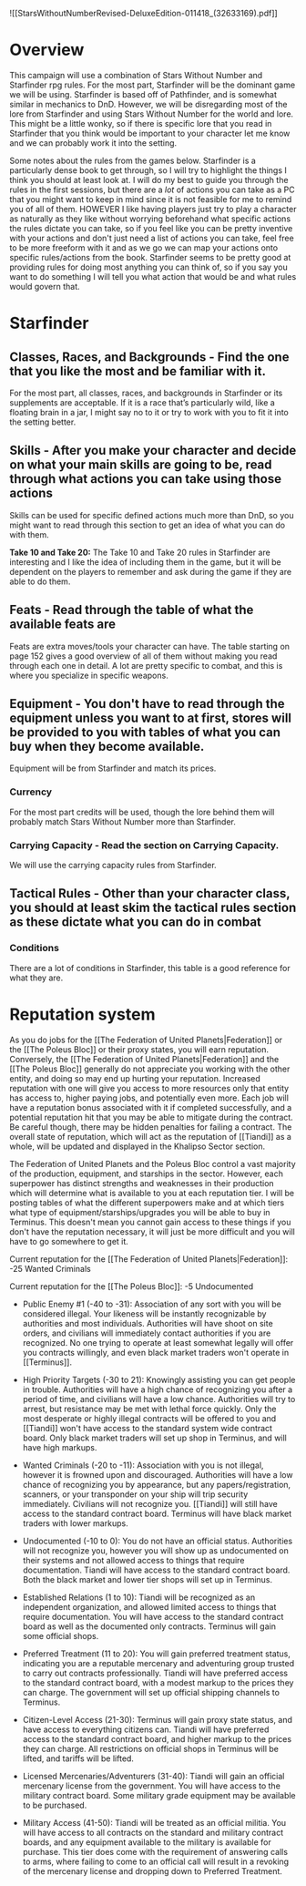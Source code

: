 ![[StarsWithoutNumberRevised-DeluxeEdition-011418_(32633169).pdf]]

# Overview
This campaign will use a combination of Stars Without Number and Starfinder rpg rules. For the most part, Starfinder will be the dominant game we will be using. Starfinder is based off of Pathfinder, and is somewhat similar in mechanics to DnD. However, we will be disregarding most of the lore from Starfinder and using Stars Without Number for the world and lore. This might be a little wonky, so if there is specific lore that you read in Starfinder that you think would be important to your character let me know and we can probably work it into the setting.

Some notes about the rules from the games below. Starfinder is a particularly dense book to get through, so I will try to highlight the things I think you should at least look at. I will do my best to guide you through the rules in the first sessions, but there are a *lot* of actions you can take as a PC that you might want to keep in mind since it is not feasible for me to remind you of all of them. HOWEVER I like having players just try to play a character as naturally as they like without worrying beforehand what specific actions the rules dictate you can take, so if you feel like you can be pretty inventive with your actions and don't just need a list of actions you can take, feel free to be more freeform with it and as we go we can map your actions onto specific rules/actions from the book. Starfinder seems to be pretty good at providing rules for doing most anything you can think of, so if you say you want to do something I will tell you what action that would be and what rules would govern that. 

# Starfinder

## Classes, Races, and Backgrounds - Find the one that you like the most and be familiar with it. 
For the most part, all classes, races, and backgrounds in Starfinder or its supplements are acceptable. If it is a race that’s particularly wild, like a floating brain in a jar, I might say no to it or try to work with you to fit it into the setting better. 

## Skills - After you make your character and decide on what your main skills are going to be, read through what actions you can take using those actions

Skills can be used for specific defined actions much more than DnD, so you might want to read through this section to get an idea of what you can do with them.

**Take 10 and Take 20:** The Take 10 and Take 20 rules in Starfinder are interesting and I like the idea of including them in the game, but it will be dependent on the players to remember and ask during the game if they are able to do them.

## Feats - Read through the table of what the available feats are
Feats are extra moves/tools your character can have. The table starting on page 152 gives a good overview of all of them without making you read through each one in detail. A lot are pretty specific to combat, and this is where you specialize in specific weapons. 

## Equipment - You don't have to read through the equipment unless you want to at first, stores will be provided to you with tables of what you can buy when they become available. 
Equipment will be from Starfinder and match its prices.

### Currency
For the most part credits will be used, though the lore behind them will probably match Stars Without Number more than Starfinder. 

### Carrying Capacity - Read the section on Carrying Capacity.
We will use the carrying capacity rules from Starfinder. 

## Tactical Rules - Other than your character class, you should at least skim the tactical rules section as these dictate what you can do in combat

### Conditions
There are a lot of conditions in Starfinder, this table is a good reference for what they are. 


# Reputation system

As you do jobs for the [[The Federation of United Planets|Federation]] or the [[The Poleus Bloc]] or their proxy states, you will earn reputation. Conversely, the [[The Federation of United Planets|Federation]] and the [[The Poleus Bloc]] generally do not appreciate you working with the other entity, and doing so may end up hurting your reputation. Increased reputation with one will give you access to more resources only that entity has access to, higher paying jobs, and potentially even more. Each job will have a reputation bonus associated with it if completed successfully, and a potential reputation hit that you may be able to mitigate during the contract. Be careful though, there may be hidden penalties for failing a contract. The overall state of reputation, which will act as the reputation of [[Tiandi]] as a whole, will be updated and displayed in the Khalipso Sector section. 

The Federation of United Planets and the Poleus Bloc control a vast majority of the production, equipment, and starships in the sector. However, each superpower has distinct strengths and weaknesses in their production which will determine what is available to you at each reputation tier. I will be posting tables of what the different superpowers make and at which tiers what type of equipment/starships/upgrades you will be able to buy in Terminus. This doesn't mean you cannot gain access to these things if you don't have the reputation necessary, it will just be more difficult and you will have to go somewhere to get it.

Current reputation for the [[The Federation of United Planets|Federation]]: -25 Wanted Criminals

Current reputation for the [[The Poleus Bloc]]: -5 Undocumented

- Public Enemy #1 (-40 to -31): Association of any sort with you will be considered illegal. Your likeness will be instantly recognizable by authorities and most individuals. Authorities will have shoot on site orders, and civilians will immediately contact authorities if you are recognized. No one trying to operate at least somewhat legally will offer you contracts willingly, and even black market traders won't operate in [[Terminus]].

- High Priority Targets (-30 to 21): Knowingly assisting you can get people in trouble. Authorities will have a high chance of recognizing you after a period of time, and civilians will have a low chance. Authorities will try to arrest, but resistance may be met with lethal force quickly. Only the most desperate or highly illegal contracts will be offered to you and [[Tiandi]] won't have access to the standard system wide contract board. Only black market traders will set up shop in Terminus, and will have high markups. 

- Wanted Criminals (-20 to -11): Association with you is not illegal, however it is frowned upon and discouraged. Authorities will have a low chance of recognizing you by appearance, but any papers/registration, scanners, or your transponder on your ship will trip security immediately. Civilians will not recognize you. [[Tiandi]] will still have access to the standard contract board. Terminus will have black market traders with lower markups.

- Undocumented (-10 to 0): You do not have an official status. Authorities will not recognize you, however you will show up as undocumented on their systems and not allowed access to things that require documentation. Tiandi will have access to the standard contract board. Both the black market and lower tier shops will set up in Terminus. 

- Established Relations (1 to 10): Tiandi will be recognized as an independent organization, and allowed limited access to things that require documentation. You will have access to the standard contract board as well as the documented only contracts. Terminus will gain some official shops.

- Preferred Treatment (11 to 20): You will gain preferred treatment status, indicating you are a reputable mercenary and adventuring group trusted to carry out contracts professionally. Tiandi will have preferred access to the standard contract board, with a modest markup to the prices they can charge. The government will set up official shipping channels to Terminus. 

- Citizen-Level Access (21-30): Terminus will gain proxy state status, and have access to everything citizens can. Tiandi will have preferred access to the standard contract board, and higher markup to the prices they can charge. All restrictions on official shops in Terminus will be lifted, and tariffs will be lifted.

- Licensed Mercenaries/Adventurers (31-40): Tiandi will gain an official mercenary license from the government. You will have access to the military contract board. Some military grade equipment may be available to be purchased.

- Military Access (41-50): Tiandi will be treated as an official militia. You will have access to all contracts on the standard and military contract boards, and any equipment available to the military is available for purchase. This tier does come with the requirement of answering calls to arms, where failing to come to an official call will result in a revoking of the mercenary license and dropping down to Preferred Treatment. 